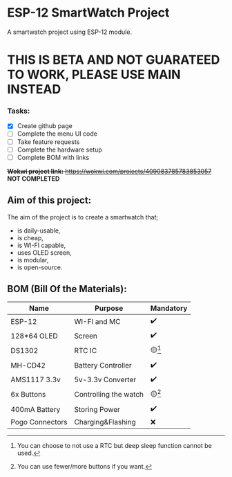 # ESP-12 SmartWatch Project
A smartwatch project using ESP-12 module.

# THIS IS BETA AND NOT GUARATEED TO WORK, PLEASE USE MAIN INSTEAD
### Tasks:
- [x] Create github page
- [ ] Complete the menu UI code
- [ ] Take feature requests
- [ ] Complete the hardware setup
- [ ] Complete BOM with links

~~**Wokwi project link:** https://wokwi.com/projects/409083785783853057~~ **NOT COMPLETED**
## Aim of this project:
The aim of the project is to create a smartwatch that;
- is daily-usable,
- is cheap,
- is WI-FI capable,
- uses OLED screen,
- is modular,
- is open-source.

## BOM (Bill Of the Materials):
| Name | Purpose |Mandatory|
|------|---------|-------------|
|ESP-12|WI-FI and MC|✔️|
|128*64 OLED|Screen|✔️|
|DS1302|RTC IC|🟡[^1]|
|MH-CD42|Battery Controller|✔️|
|AMS1117 3.3v|5v-3.3v Converter|✔️|
|6x Buttons|Controlling the watch|🟡[^2]|
|400mA Battery|Storing Power|✔️|
|Pogo Connectors|Charging&Flashing|❌|
[^1]: You can choose to not use a RTC but deep sleep function cannot be used.
[^2]: You can use fewer/more buttons if you want.
